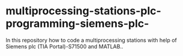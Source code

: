 # multiprocessing-stations-plc-programming-siemens-plc-
In this repository how to code a multiprocessing stations with help of Siemens plc (TIA Portal)-S71500 and MATLAB..
